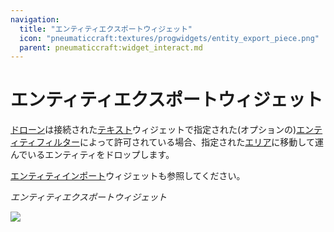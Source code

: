 ```yaml
---
navigation:
  title: "エンティティエクスポートウィジェット"
  icon: "pneumaticcraft:textures/progwidgets/entity_export_piece.png"
  parent: pneumaticcraft:widget_interact.md
---
```


# エンティティエクスポートウィジェット

[ドローン](../drone.md)は接続された[テキスト](./text.md)ウィジェットで指定された(オプションの)[エンティティフィルター](../entity_filter.md)によって許可されている場合、指定された[エリア](./area.md)に移動して運んでいるエンティティをドロップします。

[エンティティインポート](./entity_import.md)ウィジェットも参照してください。

*エンティティエクスポートウィジェット*

![](entity_export_piece.png)

